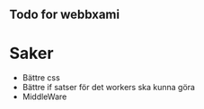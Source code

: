 ## Todo for webbxami


# Saker
* Bättre css
* Bättre if satser för det workers ska kunna göra
* MiddleWare
